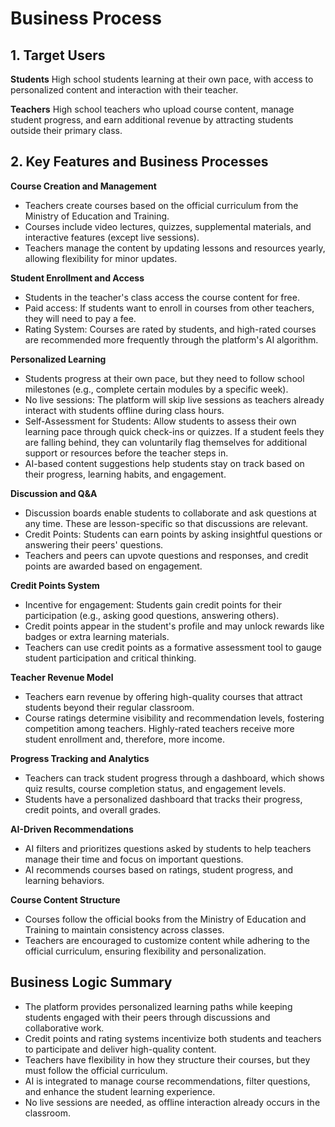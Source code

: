 # Business Process

## 1. Target Users

**Students**
High school students learning at their own pace, with access to personalized content and interaction with their teacher.

**Teachers**
High school teachers who upload course content, manage student progress, and earn additional revenue by attracting students outside their primary class.

## 2. Key Features and Business Processes

**Course Creation and Management**

- Teachers create courses based on the official curriculum from the Ministry of Education and Training.
- Courses include video lectures, quizzes, supplemental materials, and interactive features (except live sessions).
- Teachers manage the content by updating lessons and resources yearly, allowing flexibility for minor updates.

**Student Enrollment and Access**

- Students in the teacher's class access the course content for free.
- Paid access: If students want to enroll in courses from other teachers, they will need to pay a fee.
- Rating System: Courses are rated by students, and high-rated courses are recommended more frequently through the platform's AI algorithm.

**Personalized Learning**

- Students progress at their own pace, but they need to follow school milestones (e.g., complete certain modules by a specific week).
- No live sessions: The platform will skip live sessions as teachers already interact with students offline during class hours.
- Self-Assessment for Students: Allow students to assess their own learning pace through quick check-ins or quizzes. If a student feels they are falling behind, they can voluntarily flag themselves for additional support or resources before the teacher steps in.
- AI-based content suggestions help students stay on track based on their progress, learning habits, and engagement.

**Discussion and Q&A**

- Discussion boards enable students to collaborate and ask questions at any time. These are lesson-specific so that discussions are relevant.
- Credit Points: Students can earn points by asking insightful questions or answering their peers' questions.
- Teachers and peers can upvote questions and responses, and credit points are awarded based on engagement.

**Credit Points System**

- Incentive for engagement: Students gain credit points for their participation (e.g., asking good questions, answering others).
- Credit points appear in the student's profile and may unlock rewards like badges or extra learning materials.
- Teachers can use credit points as a formative assessment tool to gauge student participation and critical thinking.

**Teacher Revenue Model**

- Teachers earn revenue by offering high-quality courses that attract students beyond their regular classroom.
- Course ratings determine visibility and recommendation levels, fostering competition among teachers. Highly-rated teachers receive more student enrollment and, therefore, more income.

**Progress Tracking and Analytics**

- Teachers can track student progress through a dashboard, which shows quiz results, course completion status, and engagement levels.
- Students have a personalized dashboard that tracks their progress, credit points, and overall grades.

**AI-Driven Recommendations**

- AI filters and prioritizes questions asked by students to help teachers manage their time and focus on important questions.
- AI recommends courses based on ratings, student progress, and learning behaviors.

**Course Content Structure**
- Courses follow the official books from the Ministry of Education and Training to maintain consistency across classes.
- Teachers are encouraged to customize content while adhering to the official curriculum, ensuring flexibility and personalization.

## Business Logic Summary

- The platform provides personalized learning paths while keeping students engaged with their peers through discussions and collaborative work.
- Credit points and rating systems incentivize both students and teachers to participate and deliver high-quality content.
- Teachers have flexibility in how they structure their courses, but they must follow the official curriculum.
- AI is integrated to manage course recommendations, filter questions, and enhance the student learning experience.
- No live sessions are needed, as offline interaction already occurs in the classroom.
